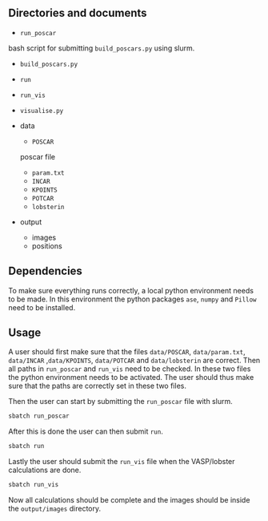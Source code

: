 ## Directories and documents

* `run_poscar`

bash script for submitting `build_poscars.py` using slurm. 

* `build_poscars.py`
* `run`
* `run_vis`
* `visualise.py`
* data
    + `POSCAR`
	
	poscar file
	
	+ `param.txt`
	+ `INCAR`
	+ `KPOINTS`
	+ `POTCAR`
	+ `lobsterin`
* output
	+ images
	+ positions

## Dependencies

To make sure everything runs correctly, a local python environment needs to be made. 
In this environment the python packages `ase`, `numpy` and `Pillow` need to be installed.

## Usage

A user should first make sure that the files `data/POSCAR`, `data/param.txt`, `data/INCAR` ,`data/KPOINTS`, `data/POTCAR` and `data/lobsterin` are correct. 
Then all paths in `run_poscar` and `run_vis` need to be checked.
In these two files the python environment needs to be activated. 
The user should thus make sure that the paths are correctly set in these two files.

Then the user can start by submitting the `run_poscar` file with slurm.

```bash
sbatch run_poscar
```

After this is done the user can then submit `run`.

```bash
sbatch run
```

Lastly the user should submit the `run_vis` file when the VASP/lobster calculations are done.

```bash
sbatch run_vis
```

Now all calculations should be complete and the images should be inside the `output/images` directory.



